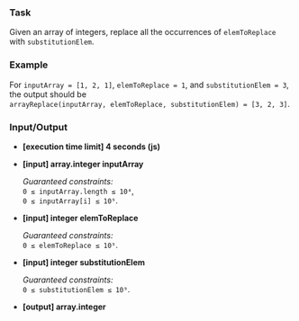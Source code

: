 ### Task

Given an array of integers, replace all the occurrences of `elemToReplace` with `substitutionElem`.

### Example

For `inputArray = [1, 2, 1]`, `elemToReplace = 1`, and `substitutionElem = 3`, the output should be  
`arrayReplace(inputArray, elemToReplace, substitutionElem) = [3, 2, 3]`.

### Input/Output

- **[execution time limit] 4 seconds (js)**
- **[input] array.integer inputArray**

  _Guaranteed constraints:_  
  `0 ≤ inputArray.length ≤ 10⁴`,  
  `0 ≤ inputArray[i] ≤ 10⁹`.

- **[input] integer elemToReplace**

  _Guaranteed constraints:_  
  `0 ≤ elemToReplace ≤ 10⁹`.

- **[input] integer substitutionElem**

  _Guaranteed constraints:_  
  `0 ≤ substitutionElem ≤ 10⁹`.

- **[output] array.integer**

